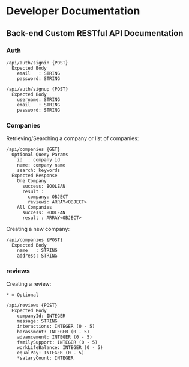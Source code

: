# Developer Documentation

## Back-end Custom RESTful API Documentation

### Auth

```
/api/auth/signin {POST}
  Expected Body
    email   : STRING
    password: STRING

/api/auth/signup {POST}
  Expected Body
    username: STRING
    email   : STRING
    password: STRING
```

### Companies

Retrieving/Searching a company or list of companies:

```
/api/companies {GET}
  Optional Query Params
    id  : company id
    name: company name
    search: keywords
  Expected Response
    One Company
      success: BOOLEAN
      result :
        company: OBJECT
        reviews: ARRAY<OBJECT>
    All Companies
      success: BOOLEAN
      result : ARRAY<OBJECT>
```

Creating a new company:

```
/api/companies {POST}
  Expected Body
    name   : STRING
    address: STRING
```

### reviews

Creating a review:

```
* = Optional

/api/reviews {POST}
  Expected Body
    companyId: INTEGER
  	message: STRING
    interactions: INTEGER (0 - 5)
    harassment: INTEGER (0 - 5)
    advancement: INTEGER (0 - 5)
    familySupport: INTEGER (0 - 5)
    workLifeBalance: INTEGER (0 - 5)
    equalPay: INTEGER (0 - 5)
    *salaryCount: INTEGER
```
